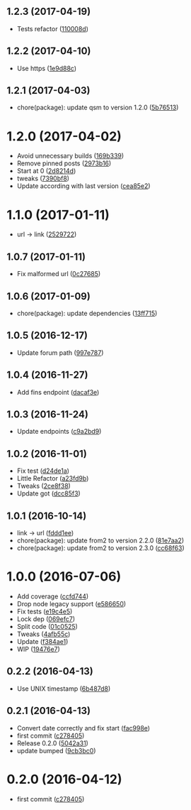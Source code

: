 <a name="1.2.3"></a>
## 1.2.3 (2017-04-19)

* Tests refactor ([110008d](https://github.com/kikobeats/totalwind-api/commit/110008d))



<a name="1.2.2"></a>
## 1.2.2 (2017-04-10)

* Use https ([1e9d88c](https://github.com/kikobeats/totalwind-api/commit/1e9d88c))



<a name="1.2.1"></a>
## 1.2.1 (2017-04-03)

* chore(package): update qsm to version 1.2.0 ([5b76513](https://github.com/kikobeats/totalwind-api/commit/5b76513))



<a name="1.2.0"></a>
# 1.2.0 (2017-04-02)

* Avoid unnecessary builds ([169b339](https://github.com/kikobeats/totalwind-api/commit/169b339))
* Remove pinned posts ([2973b16](https://github.com/kikobeats/totalwind-api/commit/2973b16))
* Start at 0 ([2d8214d](https://github.com/kikobeats/totalwind-api/commit/2d8214d))
* tweaks ([7390bf8](https://github.com/kikobeats/totalwind-api/commit/7390bf8))
* Update according with last version ([cea85e2](https://github.com/kikobeats/totalwind-api/commit/cea85e2))



<a name="1.1.0"></a>
# 1.1.0 (2017-01-11)

* url → link ([2529722](https://github.com/kikobeats/totalwind-api/commit/2529722))



<a name="1.0.7"></a>
## 1.0.7 (2017-01-11)

* Fix malformed url ([0c27685](https://github.com/kikobeats/totalwind-api/commit/0c27685))



<a name="1.0.6"></a>
## 1.0.6 (2017-01-09)

* chore(package): update dependencies ([13ff715](https://github.com/kikobeats/totalwind-api/commit/13ff715))



<a name="1.0.5"></a>
## 1.0.5 (2016-12-17)

* Update forum path ([997e787](https://github.com/kikobeats/totalwind-api/commit/997e787))



<a name="1.0.4"></a>
## 1.0.4 (2016-11-27)

* Add fins endpoint ([dacaf3e](https://github.com/kikobeats/totalwind-api/commit/dacaf3e))



<a name="1.0.3"></a>
## 1.0.3 (2016-11-24)

* Update endpoints ([c9a2bd9](https://github.com/kikobeats/totalwind-api/commit/c9a2bd9))



<a name="1.0.2"></a>
## 1.0.2 (2016-11-01)

* Fix test ([d24de1a](https://github.com/kikobeats/totalwind-api/commit/d24de1a))
* Little Refactor ([a23fd9b](https://github.com/kikobeats/totalwind-api/commit/a23fd9b))
* Tweaks ([2ce8f38](https://github.com/kikobeats/totalwind-api/commit/2ce8f38))
* Update got ([dcc85f3](https://github.com/kikobeats/totalwind-api/commit/dcc85f3))



<a name="1.0.1"></a>
## 1.0.1 (2016-10-14)

* link → url ([fddd1ee](https://github.com/kikobeats/totalwind-api/commit/fddd1ee))
* chore(package): update from2 to version 2.2.0 ([81e7aa2](https://github.com/kikobeats/totalwind-api/commit/81e7aa2))
* chore(package): update from2 to version 2.3.0 ([cc68f63](https://github.com/kikobeats/totalwind-api/commit/cc68f63))



<a name="1.0.0"></a>
# 1.0.0 (2016-07-06)

* Add coverage ([ccfd744](https://github.com/kikobeats/totalwind-api/commit/ccfd744))
* Drop node legacy support ([e586650](https://github.com/kikobeats/totalwind-api/commit/e586650))
* Fix tests ([e19c4e5](https://github.com/kikobeats/totalwind-api/commit/e19c4e5))
* Lock dep ([069efc7](https://github.com/kikobeats/totalwind-api/commit/069efc7))
* Split code ([01c0525](https://github.com/kikobeats/totalwind-api/commit/01c0525))
* Tweaks ([4afb55c](https://github.com/kikobeats/totalwind-api/commit/4afb55c))
* Update ([f384ae1](https://github.com/kikobeats/totalwind-api/commit/f384ae1))
* WIP ([19476e7](https://github.com/kikobeats/totalwind-api/commit/19476e7))



<a name="0.2.2"></a>
## 0.2.2 (2016-04-13)

* Use UNIX timestamp ([6b487d8](https://github.com/kikobeats/totalwind-api/commit/6b487d8))



<a name="0.2.1"></a>
## 0.2.1 (2016-04-13)

* Convert date correctly and fix start ([fac998e](https://github.com/kikobeats/totalwind-api/commit/fac998e))
* first commit ([c278405](https://github.com/kikobeats/totalwind-api/commit/c278405))
* Release 0.2.0 ([5042a31](https://github.com/kikobeats/totalwind-api/commit/5042a31))
* update bumped ([9cb3bc0](https://github.com/kikobeats/totalwind-api/commit/9cb3bc0))



<a name="0.2.0"></a>
# 0.2.0 (2016-04-12)

* first commit ([c278405](https://github.com/kikobeats/totalwind-api/commit/c278405))



